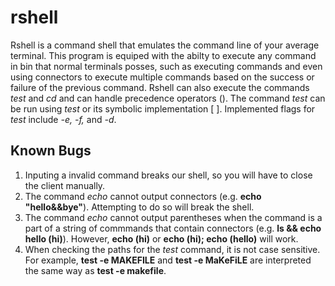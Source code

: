 # rshell

Rshell is a command shell that emulates the command line of your average terminal. This program is equiped with the abilty to execute any command in bin that normal terminals posses, such as executing commands and even using connectors to execute multiple commands based on the success or failure of the previous command. Rshell can also execute the commands _test_ and _cd_ and can handle precedence operators (). The command _test_ can be run using _test_ or its symbolic implementation [ ]. Implemented flags for _test_ include _-e, -f,_ and _-d_. 

## Known Bugs
1. Inputing a invalid command breaks our shell, so you will have to close the client manually.  
2. The command _echo_ cannot output connectors (e.g. **echo "hello&&bye"**). Attempting to do so will break the shell.  
3. The command _echo_ cannot output parentheses when the command is a part of a string of commmands that contain connectors (e.g. **ls && echo hello (hi)**). However, **echo (hi)** or **echo (hi); echo (hello)** will work.  
4. When checking the paths for the _test_ command, it is not case sensitive. For example, **test -e MAKEFILE** and **test -e MaKeFiLE** are interpreted the same way as **test -e makefile**.  

